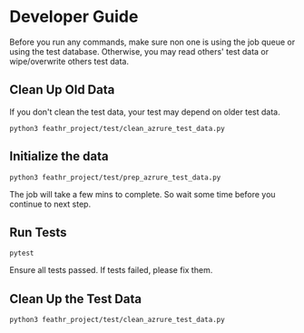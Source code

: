 # Developer Guide
Before you run any commands, make sure non one is using the job queue or using the test database. Otherwise, you may 
read others' test data or wipe/overwrite others test data.

## Clean Up Old Data
If you don't clean the test data, your test may depend on older test data.

```python3 feathr_project/test/clean_azrure_test_data.py```

## Initialize the data

```python3 feathr_project/test/prep_azrure_test_data.py```

The job will take a few mins to complete. So wait some time before you continue to next step.

## Run Tests
```pytest```

Ensure all tests passed. If tests failed, please fix them.

## Clean Up the Test Data

```python3 feathr_project/test/clean_azrure_test_data.py```

